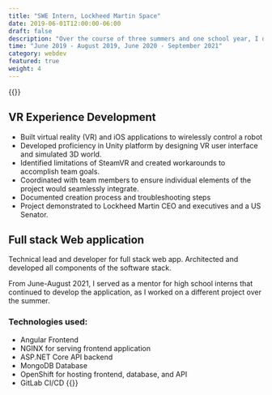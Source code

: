 ```yaml
---
title: "SWE Intern, Lockheed Martin Space"
date: 2019-06-01T12:00:00-06:00
draft: false
description: "Over the course of three summers and one school year, I developed numerous VR and web applications."
time: "June 2019 - August 2019, June 2020 - September 2021"
category: webdev
featured: true
weight: 4
---
```

{{<side-by-side imageRight="vr.jpg">}}
## VR Experience Development
- Built virtual reality (VR) and iOS applications to wirelessly control a robot
- Developed proficiency in Unity platform by designing VR user interface and simulated 3D world.
- Identified limitations of SteamVR and created workarounds to accomplish team goals.
- Coordinated with team members to ensure individual elements of the project would seamlessly integrate.
- Documented creation process and troubleshooting steps
- Project demonstrated to Lockheed Martin CEO and executives and a US Senator.

## Full stack Web application
Technical lead and developer for full stack web app. Architected and developed all components of the software stack.

From June-August 2021, I served as a mentor for high school interns that continued to develop the application, as I worked on a different project over the summer.

### Technologies used:
- Angular Frontend
- NGINX for serving frontend application
- ASP.NET Core API backend
- MongoDB Database
- OpenShift for hosting frontend, database, and API
- GitLab CI/CD
{{</side-by-side>}}